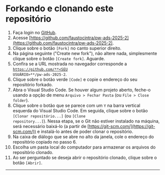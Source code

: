 # Forkando e clonando este repositório
1. Faça _login_ no [GitHub](https://github.com).
2. Acesse [https://github.com/faustocintra/pw-ads-2025-2](https://github.com/faustocintra/pw-ads-2025-2).
3. Clique sobre o botão <code>[Fork]</code> no canto superior direito.
4. Na página seguinte ("Create new fork"), não altere nada, simplesmente clique sobre o botão <code>[Create fork]</code>. Aguarde.
5. Confira se a URL mostrada no navegador corresponde a <code>https://github.com/**<SEU USUÁRIO>**/pw-ads-2025-2</code>.
6. Clique sobre o botão verde <code>[Code]</code> e copie o endereço do seu repositório forkado.
7. Abra o Visual Studio Code. Se houver algum projeto aberto, feche-o usando a opção de menu <code>Arquivo > Fechar Pasta</code> (ou <code>File > Close folder</code>).
8. Clique sobre o botão que se parece com um <code>Y</code> na barra vertical esquerda do Visual Studio Code. Em seguida, clique sobre o botão <code>[Clonar repositório...]</code> (ou <code>[Clone repository...]</code>). Nessa etapa, se o Git não estiver instalado na máquina, será necessário baixá-lo (a partir de [https://git-scm.com/](https://git-scm.com/)) e instalá-lo antes de poder clonar o repositório.
9. Na caixa de diálogo que se abre no alto da janela, cole o endereço do repositório copiado no passo 6.
10. Escolha um pasta local do computador para armazenar os arquivos do repositório clonado.
11. Ao ser perguntado se deseja abrir o repositório clonado, clique sobre o botão <code>[Abrir]</code>.

------
